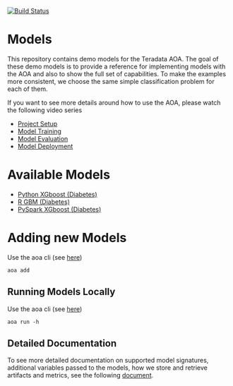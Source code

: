 [![Build Status](https://dev.azure.com/teradata-consulting/AnalyticOps/_apis/build/status/ThinkBigAnalytics.AoaDemoModels?branchName=master)](https://dev.azure.com/teradata-consulting/AnalyticOps/_build/latest?definitionId=95&branchName=master)

# Models

This repository contains demo models for the Teradata AOA. The goal of these demo models is to provide a reference for implementing models with the AOA and also to show the full set of capabilities. To make the examples more consistent, we choose the same simple classification problem for each of them.


If you want to see more details around how to use the AOA, please watch the following video series

- [Project Setup](https://web.microsoftstream.com/video/ed11c0ef-2292-476f-aff2-723d7207676e)
- [Model Training](https://web.microsoftstream.com/video/20062b89-1296-4249-a5bd-8e1d62c91c23)
- [Model Evaluation](https://web.microsoftstream.com/video/db169a39-d8c6-4e1e-996b-fa63a7449b86)
- [Model Deployment](https://web.microsoftstream.com/video/f027aa32-3403-433a-8f6b-0fb5074d498e)

# Available Models

- [Python XGboost (Diabetes)](model_definitions/03c9a01f-bd46-4e7c-9a60-4282039094e6)
- [R GBM (Diabetes)](model_definitions/bf6a52b2-b595-4358-ac4f-24fb41a85c45)
- [PySpark XGboost (Diabetes)](model_definitions/149e31ed-c554-46b4-95d2-00c5c43320fb)


# Adding new Models

Use the aoa cli (see [here](https://pypi.org/project/aoa/))

```
aoa add
```

## Running Models Locally

Use the aoa cli (see [here](https://pypi.org/project/aoa/))

```
aoa run -h
```
    
## Detailed Documentation

To see more detailed documentation on supported model signatures, additional variables passed to the models, how we store and retrieve artifacts and metrics, see the following [document](https://github.com/ThinkBigAnalytics/AoaCoreService/blob/master/docs/ModelsSupport.md).
